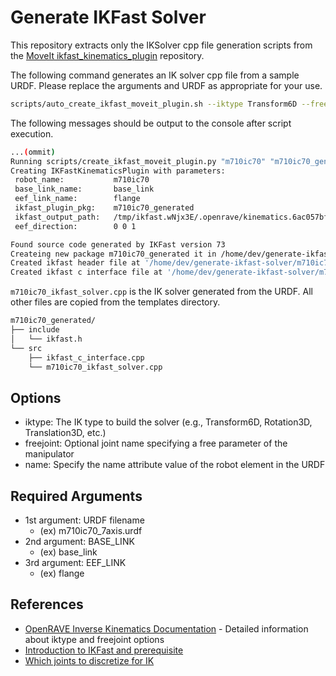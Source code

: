 # Generate IKFast Solver

This repository extracts only the IKSolver cpp file generation scripts from the [MoveIt ikfast_kinematics_plugin](https://github.com/moveit/moveit/tree/master/moveit_kinematics/ikfast_kinematics_plugin) repository.

The following command generates an IK solver cpp file from a sample URDF. Please replace the arguments and URDF as appropriate for your use.

```bash
scripts/auto_create_ikfast_moveit_plugin.sh --iktype Transform6D --freejoint e_1 --name m710ic70 m710ic70_7axis.urdf base_link flange
```

The following messages should be output to the console after script execution.

```bash
...(ommit)
Running scripts/create_ikfast_moveit_plugin.py "m710ic70" "m710ic70_generated" "base_link" "flange" "/tmp/ikfast.wNjx3E/.openrave/kinematics.6ac057bf81afef2495d379c85d9171d7/ikfast0x10000049.Transform6D.1_2_3_4_5_6_f0.cpp"
Creating IKFastKinematicsPlugin with parameters: 
 robot_name:           m710ic70
 base_link_name:       base_link
 eef_link_name:        flange
 ikfast_plugin_pkg:    m710ic70_generated
 ikfast_output_path:   /tmp/ikfast.wNjx3E/.openrave/kinematics.6ac057bf81afef2495d379c85d9171d7/ikfast0x10000049.Transform6D.1_2_3_4_5_6_f0.cpp
 eef_direction:        0 0 1

Found source code generated by IKFast version 73
Createing new package m710ic70_generated it in /home/dev/generate-ikfast-solver/m710ic70_generated.
Created ikfast header file at '/home/dev/generate-ikfast-solver/m710ic70_generated/include/ikfast.h'
Created ikfast c interface file at '/home/dev/generate-ikfast-solver/m710ic70_generated/src/ikfast_c_interface.cpp'
```

`m710ic70_ikfast_solver.cpp` is the IK solver generated from the URDF. All other files are copied from the templates directory.

```bash
m710ic70_generated/
├── include
│   └── ikfast.h
└── src
    ├── ikfast_c_interface.cpp
    └── m710ic70_ikfast_solver.cpp
```

## Options

* iktype: The IK type to build the solver (e.g., Transform6D, Rotation3D, Translation3D, etc.)
* freejoint: Optional joint name specifying a free parameter of the manipulator
* name: Specify the name attribute value of the robot element in the URDF

## Required Arguments

* 1st argument: URDF filename
    * (ex) m710ic70_7axis.urdf
* 2nd argument: BASE_LINK
    * (ex) base_link
* 3rd argument: EEF_LINK
    * (ex) flange

## References

* [OpenRAVE Inverse Kinematics Documentation](https://www.openrave.org/docs/latest_stable/openravepy/databases.inversekinematics/) - Detailed information about iktype and freejoint options
* [Introduction to IKFast and prerequisite](https://choreo.readthedocs.io/en/latest/doc/ikfast_tutorial.html)
* [Which joints to discretize for IK](https://robotics.stackexchange.com/questions/7786/which-joints-to-discretize-for-ik)
